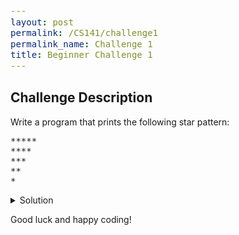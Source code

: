 ```yaml
---
layout: post
permalink: /CS141/challenge1
permalink_name: Challenge 1
title: Beginner Challenge 1
---
```


## Challenge Description

Write a program that prints the following star pattern:

```
*****
****
***
**
*
```



<details>
<style>
  code {
  font-family: MyFancyCustomFont, monospace;
  font-size: inherit; 
}
</style>
  <summary>Solution</summary>


  <pre><code>
  for i in range(5, 0, -1):
    print('*' * i)
  </code></pre>

To achieve this, we can use a `for` loop that iterates from 5 down to 1, decrementing by 1 each time. This means it starts at 5 and stops before reaching 0. And for each `for` loop iteration, the number of stars printed varies by `i`.

<br>
To recall, the `range` function in Python has the following syntax:

<pre><code>
range(starting_index, ending_index, step_value)
</code></pre>

<p>In this case, range(5, 0, -1) means:</p>
<ul>
  <li><code>starting_index</code> is 5</li>
  <li><code>ending_index</code> is 0 (exclusive)</li>
  <li><code>step_value</code> is -1 (increase by -1 each iteration)</li>
</ul>

Thus, the loop will generate the sequence: 5, 4, 3, 2, 1.
</details>


Good luck and happy coding!